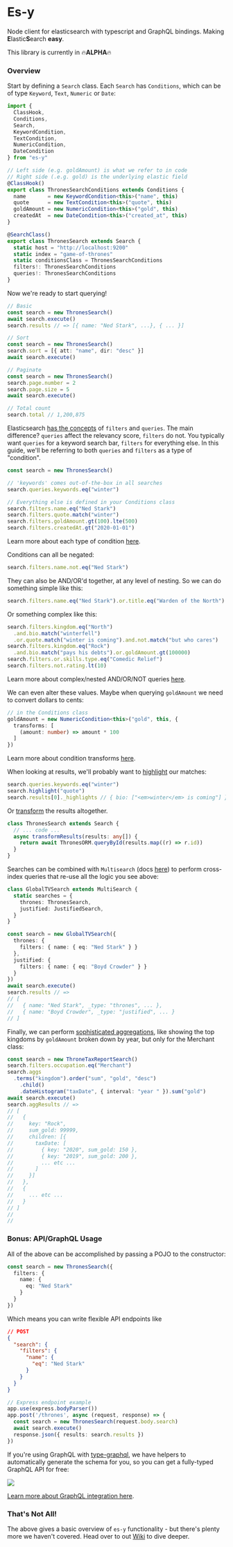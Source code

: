 # Es-y

Node client for elasticsearch with typescript and GraphQL bindings. Making **E**lastic**S**earch **easy**.

This library is currently in 🔥**ALPHA**🔥

### Overview

Start by defining a `Search` class. Each `Search` has `Conditions`, which can be of type `Keyword`, `Text`, `Numeric` or `Date`:

```ts
import {
  ClassHook,
  Conditions,
  Search,
  KeywordCondition,
  TextCondition,
  NumericCondition,
  DateCondition
} from "es-y"

// Left side (e.g. goldAmount) is what we refer to in code
// Right side (.e.g. gold) is the underlying elastic field
@ClassHook()
export class ThronesSearchConditions extends Conditions {
  name       = new KeywordCondition<this>("name", this)
  quote      = new TextCondition<this>("quote", this)
  goldAmount = new NumericCondition<this>("gold", this)
  createdAt  = new DateCondition<this>("created_at", this)
}

@SearchClass()
export class ThronesSearch extends Search {
  static host = "http://localhost:9200"
  static index = "game-of-thrones"
  static conditionsClass = ThronesSearchConditions
  filters!: ThronesSearchConditions
  queries!: ThronesSearchConditions
}
```

Now we're ready to start querying!

```ts
// Basic
const search = new ThronesSearch()
await search.execute()
search.results // => [{ name: "Ned Stark", ...}, { ... }]

// Sort
const search = new ThronesSearch()
search.sort = [{ att: "name", dir: "desc" }]
await search.execute()

// Paginate
const search = new ThronesSearch()
search.page.number = 2
search.page.size = 5
await search.execute()

// Total count
search.total // 1,200,875
```

Elasticsearch [has the concepts](https://www.elastic.co/guide/en/elasticsearch/reference/current/query-filter-context.html) of `filters` and `queries`. The main difference? `queries` affect the relevancy score, `filters` do not. You typically want `queries` for a keyword search bar, `filters` for everything else. In this guide, we'll be referring to both `queries` and `filters` as a type of "condition".

```ts
const search = new ThronesSearch()

// 'keywords' comes out-of-the-box in all searches
search.queries.keywords.eq("winter")

// Everything else is defined in your Conditions class
search.filters.name.eq("Ned Stark")
search.filters.quote.match("winter")
search.filters.goldAmount.gt(100).lte(500)
search.filters.createdAt.gt("2020-01-01")
```

Learn more about each type of condition [here](https://bbgithub.dev.bloomberg.com/bgov/es-y/wiki/Querying#condition-types).

Conditions can all be negated:

```ts
search.filters.name.not.eq("Ned Stark")
```

They can also be AND/OR'd together, at any level of nesting. So we can do something simple like this:

```ts
search.filters.name.eq("Ned Stark").or.title.eq("Warden of the North")
```

Or something complex like this:

```ts
search.filters.kingdom.eq("North")
  .and.bio.match("winterfell")
  .or.quote.match("winter is coming").and.not.match("but who cares")
search.filters.kingdom.eq("Rock")
  .and.bio.match("pays his debts").or.goldAmount.gt(100000)
search.filters.or.skills.type.eq("Comedic Relief")
search.filters.not.rating.lt(10)
```

Learn more about complex/nested AND/OR/NOT queries [here](https://bbgithub.dev.bloomberg.com/bgov/es-y/wiki/Querying#andornot).

We can even alter these values. Maybe when querying `goldAmount` we need to convert dollars to cents:

```ts
// in the Conditions class
goldAmount = new NumericCondition<this>("gold", this, {
  transforms: [
    (amount: number) => amount * 100
  ]
})
```

Learn more about condition transforms [here](https://bbgithub.dev.bloomberg.com/bgov/es-y/wiki/Querying#transforms).

When looking at results, we'll probably want to [highlight](https://bbgithub.dev.bloomberg.com/bgov/es-y/wiki/Results#highlighting) our matches:

```ts
search.queries.keywords.eq("winter")
search.highlight("quote")
search.results[0]._highlights // { bio: ["<em>winter</em> is coming"] }
```

Or [transform](https://bbgithub.dev.bloomberg.com/bgov/es-y/wiki/Results#transforms) the results altogether.

```ts
class ThronesSearch extends Search {
  // ... code ...
  async transformResults(results: any[]) {
    return await ThronesORM.queryById(results.map((r) => r.id))
  }
}
```

Searches can be combined with `Multisearch` (docs [here](https://bbgithub.dev.bloomberg.com/BGOV/es-y/wiki/Multisearch)) to perform cross-index queries that re-use all the logic you see above:

```ts
class GlobalTVSearch extends MultiSearch {
  static searches = {
    thrones: ThronesSearch,
    justified: JustifiedSearch,
  }
}

const search = new GlobalTVSearch({
  thrones: {
    filters: { name: { eq: "Ned Stark" } }
  },
  justified: {
    filters: { name: { eq: "Boyd Crowder" } }
  }
})
await search.execute()
search.results // =>
// [
//   { name: "Ned Stark", _type: "thrones", ... },
//   { name: "Boyd Crowder", _type: "justified", ... }
// ]
```

Finally, we can perform [sophisticated aggregations](https://bbgithub.dev.bloomberg.com/BGOV/es-y/wiki/Aggregations), like showing the top kingdoms by `goldAmount` broken down by year, but only for the Merchant class:

```ts
const search = new ThroneTaxReportSearch()
search.filters.occupation.eq("Merchant")
search.aggs
  .terms("kingdom").order("sum", "gold", "desc")
    .child()
    .dateHistogram("taxDate", { interval: "year " }).sum("gold")
await search.execute()
search.aggResults // =>
// [
//   {
//     key: "Rock",
//     sum_gold: 99999,
//     children: [{
//       taxDate: [
//         { key: "2020", sum_gold: 150 },
//         { key: "2019", sum_gold: 200 },
//         ... etc ...
//       ]
//     }]
//   },
//   {
//     ... etc ...
//   }
// ]
//
//
```

### Bonus: API/GraphQL Usage

All of the above can be accomplished by passing a POJO to the constructor:

```ts
const search = new ThronesSearch({
  filters: {
    name: {
      eq: "Ned Stark"
    }
  }
})
```

Which means you can write flexible API endpoints like

```json
// POST
{
  "search": {
    "filters": {
      "name": {
        "eq": "Ned Stark"
      }
    }
  }
}
```

```ts
// Express endpoint example
app.use(express.bodyParser())
app.post('/thrones', async (request, response) => {
  const search = new ThronesSearch(request.body.search)
  await search.execute()
  response.json({ results: search.results })
})
```

If you're using GraphQL with [type-graphql](https://github.com/MichalLytek/type-graphql), we have helpers to automatically generate the schema for you, so you can get a fully-typed GraphQL API for free:


![](https://user-images.githubusercontent.com/55264/77768780-57567a80-7019-11ea-8101-876a823152ad.gif)

[Learn more about GraphQL integration here](https://bbgithub.dev.bloomberg.com/BGOV/es-y/wiki/GraphQL-Integration).

### That's Not All!

The above gives a basic overview of `es-y` functionality - but there's plenty more we haven't covered. Head over to out [Wiki](https://bbgithub.dev.bloomberg.com/BGOV/es-y/wiki) to dive deeper.
